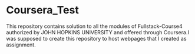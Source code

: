 # Coursera_Test
This repository contains solution to all the modules of Fullstack-Course4 authorized by JOHN HOPKINS UNIVERSITY and offered through Coursera.I was supposed to create this repository to host webpages that I created as assignment.
